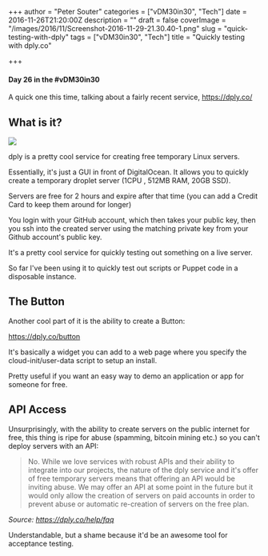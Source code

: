 +++
author = "Peter Souter"
categories = ["vDM30in30", "Tech"]
date = 2016-11-26T21:20:00Z
description = ""
draft = false
coverImage = "/images/2016/11/Screenshot-2016-11-29-21.30.40-1.png"
slug = "quick-testing-with-dply"
tags = ["vDM30in30", "Tech"]
title = "Quickly testing with dply.co"

+++

#### Day 26 in the #vDM30in30

A quick one this time, talking about a fairly recent service,
https://dply.co/

## What is it?

![](/images/2016/11/Screenshot-2016-11-29-21.30.40.png)

dply is a pretty cool service for creating free temporary Linux servers.

Essentially, it's just a GUI in front of DigitalOcean. It  allows you to quickly create a temporary droplet server (1CPU , 512MB RAM, 20GB SSD).

Servers are free for 2 hours and expire after that time (you can add a Credit Card to keep them around for longer)

You login with your GitHub account, which then takes your public key, then you ssh into the created server using the matching private key from your Github account's public key.

It's a pretty cool service for quickly testing out something on a live server.

So far I've been using it to quickly test out scripts or Puppet code in a disposable instance.

## The Button

Another cool part of it is the ability to create a Button:

https://dply.co/button

It's basically a widget you can add to a web page where you specify the cloud-init/user-data script to setup an install.

Pretty useful if you want an easy way to demo an application or app for someone for free.

## API Access

Unsurprisingly, with the ability to create servers on the public internet for free, this thing is ripe for abuse (spamming, bitcoin mining etc.) so you can't deploy servers with an API:

> No. While we love services with robust APIs and their ability to integrate into our projects, the nature of the dply service and it's offer of free temporary servers means that offering an API would be inviting abuse. We may offer an API at some point in the future but it would only allow the creation of servers on paid accounts in order to prevent abuse or automatic re-creation of servers on the free plan.

*Source: https://dply.co/help/faq*

Understandable, but a shame because it'd be an awesome tool for acceptance testing.
